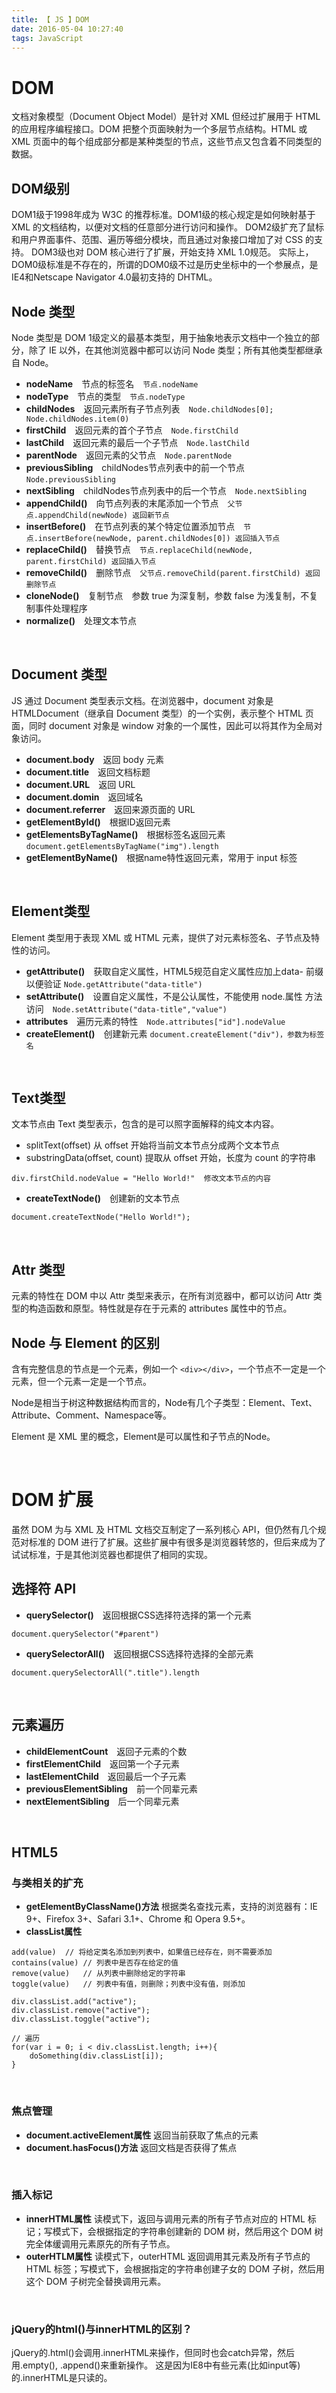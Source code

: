 ```yaml
---
title: 【 JS 】DOM
date: 2016-05-04 10:27:40
tags: JavaScript
---
```

# DOM
文档对象模型（Document Object Model）是针对 XML 但经过扩展用于 HTML 的应用程序编程接口。DOM 把整个页面映射为一个多层节点结构。HTML 或 XML 页面中的每个组成部分都是某种类型的节点，这些节点又包含着不同类型的数据。

## DOM级别
DOM1级于1998年成为 W3C 的推荐标准。DOM1级的核心规定是如何映射基于 XML 的文档结构，以便对文档的任意部分进行访问和操作。
DOM2级扩充了鼠标和用户界面事件、范围、遍历等细分模块，而且通过对象接口增加了对 CSS 的支持。
DOM3级也对 DOM 核心进行了扩展，开始支持 XML 1.0规范。
实际上，DOM0级标准是不存在的，所谓的DOM0级不过是历史坐标中的一个参展点，是IE4和Netscape Navigator 4.0最初支持的 DHTML。

## Node 类型
Node 类型是 DOM 1级定义的最基本类型，用于抽象地表示文档中一个独立的部分，除了 IE 以外，在其他浏览器中都可以访问 Node 类型；所有其他类型都继承自 Node。

- **nodeName**　节点的标签名　`节点.nodeName`
- **nodeType**　节点的类型　`节点.nodeType`
- **childNodes**　返回元素所有子节点列表　`Node.childNodes[0]; Node.childNodes.item(0)`
- **firstChild**　返回元素的首个子节点　`Node.firstChild`
- **lastChild**　返回元素的最后一个子节点　`Node.lastChild`
- **parentNode**　返回元素的父节点　`Node.parentNode`
- **previousSibling**　childNodes节点列表中的前一个节点　`Node.previousSibling`
- **nextSibling**　childNodes节点列表中的后一个节点　`Node.nextSibling`
- **appendChild()**　向节点列表的末尾添加一个节点　`父节点.appendChild(newNode) 返回新节点`
- **insertBefore()**　在节点列表的某个特定位置添加节点　`节点.insertBefore(newNode, parent.childNodes[0]) 返回插入节点`
- **replaceChild()**　替换节点　`节点.replaceChild(newNode, parent.firstChild) 返回插入节点`
- **removeChild()**　删除节点　`父节点.removeChild(parent.firstChild) 返回删除节点`
- **cloneNode()**　复制节点　参数 true 为深复制，参数 false 为浅复制，不复制事件处理程序
- **normalize()**　处理文本节点

<br/>

## Document 类型
JS 通过 Document 类型表示文档。在浏览器中，document 对象是 HTMLDocument（继承自 Document 类型）的一个实例，表示整个 HTML 页面，同时 document 对象是 window 对象的一个属性，因此可以将其作为全局对象访问。

- **document.body**　返回 body 元素
- **document.title**　返回文档标题
- **document.URL**　返回 URL
- **document.domin**　返回域名
- **document.referrer**　返回来源页面的 URL
- **getElementById()**　根据ID返回元素
- **getElementsByTagName()**　根据标签名返回元素 `document.getElementsByTagName("img").length`
- **getElementByName()**　根据name特性返回元素，常用于 input 标签

<br/>

## Element类型
Element 类型用于表现 XML 或 HTML 元素，提供了对元素标签名、子节点及特性的访问。

- **getAttribute()**　获取自定义属性，HTML5规范自定义属性应加上data- 前缀以便验证 `Node.getAttribute("data-title")`
- **setAttribute()**　设置自定义属性，不是公认属性，不能使用 node.属性 方法访问　`Node.setAttribute("data-title","value")`
- **attributes**　遍历元素的特性　`Node.attributes["id"].nodeValue`
- **createElement()**　创建新元素 `document.createElement("div")，参数为标签名`

<br/>

## Text类型
文本节点由 Text 类型表示，包含的是可以照字面解释的纯文本内容。

- splitText(offset)  从 offset 开始将当前文本节点分成两个文本节点
- substringData(offset, count) 提取从 offset 开始，长度为 count 的字符串
```
div.firstChild.nodeValue = "Hello World!"  修改文本节点的内容
```
- **createTextNode()**　创建新的文本节点
```
document.createTextNode("Hello World!");
```

<br/>

## Attr 类型
元素的特性在 DOM 中以 Attr 类型来表示，在所有浏览器中，都可以访问 Attr 类型的构造函数和原型。特性就是存在于元素的 attributes 属性中的节点。

## Node 与 Element 的区别
含有完整信息的节点是一个元素，例如一个 `<div></div>`，一个节点不一定是一个元素，但一个元素一定是一个节点。

Node是相当于树这种数据结构而言的，Node有几个子类型：Element、Text、Attribute、Comment、Namespace等。

Element 是 XML 里的概念，Element是可以属性和子节点的Node。

<br/>

# DOM 扩展
虽然 DOM 为与 XML 及 HTML 文档交互制定了一系列核心 API，但仍然有几个规范对标准的 DOM 进行了扩展。这些扩展中有很多是浏览器转悠的，但后来成为了试试标准，于是其他浏览器也都提供了相同的实现。
## 选择符 API
- **querySelector()**　返回根据CSS选择符选择的第一个元素
```
document.querySelector("#parent")
```
- **querySelectorAll()**　返回根据CSS选择符选择的全部元素
```
document.querySelectorAll(".title").length
```

<br/>

## 元素遍历
- **childElementCount**　返回子元素的个数
- **firstElementChild**　返回第一个子元素
- **lastElementChild**　返回最后一个子元素
- **previousElementSibling**　前一个同辈元素
- **nextElementSibling**　后一个同辈元素

<br/>

## HTML5
### 与类相关的扩充
- **getElementByClassName()方法** 根据类名查找元素，支持的浏览器有：IE 9+、Firefox 3+、Safari 3.1+、Chrome 和 Opera 9.5+。
- **classList属性** 
```
add(value)  // 将给定类名添加到列表中，如果值已经存在，则不需要添加
contains(value) // 列表中是否存在给定的值
remove(value)   // 从列表中删除给定的字符串
toggle(value)   // 列表中有值，则删除；列表中没有值，则添加
```

```
div.classList.add("active");
div.classList.remove("active");
div.classList.toggle("active");

// 遍历
for(var i = 0; i < div.classList.length; i++){
	doSomething(div.classList[i]);
}
```

<br/>

### 焦点管理
- **document.activeElement属性**  返回当前获取了焦点的元素
- **document.hasFocus()方法**   返回文档是否获得了焦点

<br/>

### 插入标记
- **innerHTML属性**  读模式下，返回与调用元素的所有子节点对应的 HTML 标记；写模式下，会根据指定的字符串创建新的 DOM 树，然后用这个 DOM 树完全体缓调用元素原先的所有子节点。
- **outerHTLM属性**  读模式下，outerHTML 返回调用其元素及所有子节点的 HTML 标签；写模式下，会根据指定的字符串创建子女的 DOM 子树，然后用这个 DOM 子树完全替换调用元素。

<br>

### jQuery的html()与innerHTML的区别？
jQuery的.html()会调用.innerHTML来操作，但同时也会catch异常，然后用.empty(), .append()来重新操作。 这是因为IE8中有些元素(比如input等)的.innerHTML是只读的。
